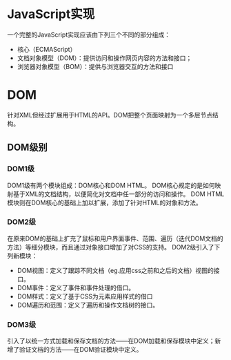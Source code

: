 # JavaScript实现
一个完整的JavaScript实现应该由下列三个不同的部分组成：
* 核心（ECMAScript）
* 文档对象模型（DOM）：提供访问和操作网页内容的方法和接口；
* 浏览器对象模型（BOM）：提供与浏览器交互的方法和接口

# DOM
针对XML但经过扩展用于HTML的API。DOM把整个页面映射为一个多层节点结构。

## DOM级别
### DOM1级
DOM1级有两个模块组成：DOM核心和DOM HTML。
DOM核心规定的是如何映射基于XML的文档结构，以便简化对文档中任一部分的访问和操作。
DOM HTML模块则在DOM核心的基础上加以扩展，添加了针对HTML的对象和方法。

### DOM2级
在原来DOM的基础上扩充了鼠标和用户界面事件、范围、遍历（迭代DOM文档的方法）等细分模块，而且通过对象接口增加了对CSS的支持。
DOM2级引入了下列新模块：
* DOM视图：定义了跟踪不同文档（eg.应用css之前和之后的文档）视图的接口。
* DOM事件：定义了事件和事件处理的借口。
* DOM样式：定义了基于CSS为元素应用样式的借口
* DOM遍历和范围：定义了遍历和操作文档树的接口。

### DOM3级
引入了以统一方式加载和保存文档的方法——在DOM加载和保存模块中定义；新增了验证文档的方法——在DOM验证模块中定义。